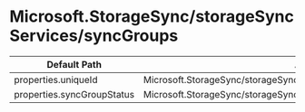 # Microsoft.StorageSync/storageSyncServices/syncGroups

| Default Path | Alias |
|---|---|
| properties.uniqueId | Microsoft.StorageSync/storageSyncServices/syncGroups/uniqueId |
| properties.syncGroupStatus | Microsoft.StorageSync/storageSyncServices/syncGroups/syncGroupStatus |

